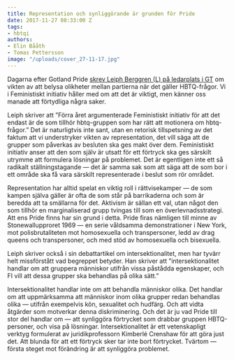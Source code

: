```yaml
---
title: Representation och synliggörande är grunden för Pride
date: 2017-11-27 08:33:00 Z
tags:
- hbtqi
authors:
- Elin Bååth
- Tomas Pettersson
image: "/uploads/cover_27-11-17.jpg"
---
```


Dagarna efter Gotland Pride [skrev Leiph Berggren (L) på ledarplats i GT](http://helagotland.se/opinioninsandare/viktigt-belysa-skillnader-aven-i-hbtq-fragor-14972745.aspx) om vikten av att belysa olikheter mellan partierna när det gäller HBTQ-frågor. Vi i Feministiskt initiativ håller med om att det är viktigt, men känner oss manade att förtydliga några saker.

Leiph skriver att ”Förra året argumenterade Feministiskt initiativ för att det endast är de som tillhör hbtq-gruppen som har rätt att motionera om hbtq-frågor.” Det är naturligtvis inte sant, utan en retorisk tillspetsning av det faktum att vi understryker vikten av representation, det vill säga att de grupper som påverkas av besluten ska ges makt över dem. Feministiskt initiativ anser att den som själv är utsatt för ett förtryck ska ges särskilt utrymme att formulera lösningar på problemet. Det är egentligen inte ett så radikalt ställningstagande — det är samma sak som att säga att de som bor i ett område ska få vara särskilt representerade i beslut som rör området.

Representation har alltid spelat en viktig roll i rättvisekamper — de som kampen själva gäller är ofta de som står på barrikaderna och som är beredda att ta smällarna för det. Aktivism är sällan ett val, utan något den som tillhör en marginaliserad grupp tvingas till som en överlevnadsstrategi. Att ens Pride finns har sin grund i detta. Pride firas nämligen till minne av Stonewallupproret 1969 — en serie våldsamma demonstrationer i New York, mot polisbrutaliteten mot homosexuella och transpersoner, ledd av drag queens och transpersoner, och med stöd av homosexuella och bisexuella.

Leiph skriver också i sin debattartikel om intersektionalitet, men har tyvärr helt missförstått vad begreppet betyder. Han skriver att ”intersektionalitet handlar om att gruppera människor utifrån vissa påstådda egenskaper, och FI vill att dessa grupper ska behandlas på olika sätt.”

Intersektionalitet handlar inte om att behandla människor olika. Det handlar om att uppmärksamma att människor inom olika grupper redan behandlas olika — utifrån exempelvis kön, sexualitet och hudfärg. Och att vidta åtgärder som motverkar denna diskriminering. Och det är ju vad Pride till stor del handlar om — att synliggöra förtrycket som drabbar gruppen HBTQ-personer, och visa på lösningar. Intersektionalitet är ett vetenskapligt verktyg formulerat av juridikprofessorn Kimberlé Crenshaw för att göra just det. Att blunda för att ett förtryck sker tar inte bort förtrycket. Tvärtom — första steget mot förändring är att synliggöra problemet.